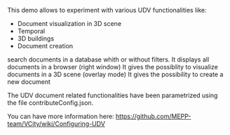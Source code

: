 This demo allows to experiment with various UDV functionalities like:
  - Document visualization in 3D scene
  - Temporal
  - 3D buildings
  - Document creation

search documents in a database whith or without filters.
It displays all documents in a browser (right window)
It gives the possiblity to visualize documents in a 3D scene (overlay mode)
It gives the possibility to create a new document

The UDV document related functionalities have been parametrized using the file contributeConfig.json.

You can have more information here:
https://github.com/MEPP-team/VCity/wiki/Configuring-UDV
